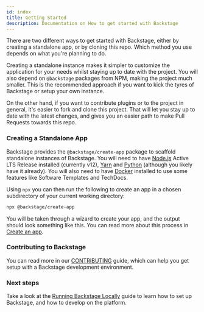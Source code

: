 ```yaml
---
id: index
title: Getting Started
description: Documentation on How to get started with Backstage
---
```


There are two different ways to get started with Backstage, either by creating a
standalone app, or by cloning this repo. Which method you use depends on what
you're planning to do.

Creating a standalone instance makes it simpler to customize the application for
your needs whilst staying up to date with the project. You will also depend on
`@backstage` packages from NPM, making the project much smaller. This is the
recommended approach if you want to kick the tyres of Backstage or setup your
own instance.

On the other hand, if you want to contribute plugins or to the project in
general, it's easier to fork and clone this project. That will let you stay up
to date with the latest changes, and gives you an easier path to make Pull
Requests towards this repo.

### Creating a Standalone App

Backstage provides the `@backstage/create-app` package to scaffold standalone
instances of Backstage. You will need to have
[Node.js](https://nodejs.org/en/download/) Active LTS Release installed
(currently v12), [Yarn](https://classic.yarnpkg.com/en/docs/install) and
[Python](https://www.python.org/downloads/) (although you likely have it
already). You will also need to have
[Docker](https://docs.docker.com/engine/install/) installed to use some features
like Software Templates and TechDocs.

Using `npx` you can then run the following to create an app in a chosen
subdirectory of your current working directory:

```bash
npx @backstage/create-app
```

You will be taken through a wizard to create your app, and the output should
look something like this. You can read more about this process in
[Create an app](https://backstage.io/docs/getting-started/create-an-app).

### Contributing to Backstage

You can read more in our
[CONTRIBUTING](https://github.com/spotify/backstage/blob/master/CONTRIBUTING.md)
guide, which can help you get setup with a Backstage development environment.

### Next steps

Take a look at the [Running Backstage Locally](./running-backstage-locally.md)
guide to learn how to set up Backstage, and how to develop on the platform.
